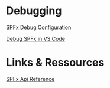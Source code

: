 # Debugging 

[SPFx Debug Configuration](https://marketplace.visualstudio.com/itemdetails?itemName=eliostruyf.spfx-debug)

[Debug SPFx in VS Code](https://github.com/SharePoint/sp-dev-docs/blob/master/docs/spfx/debug-in-vscode.md)

# Links & Ressources

[SPFx Api Reference](https://docs.microsoft.com/en-us/javascript/api/overview/sharepoint)